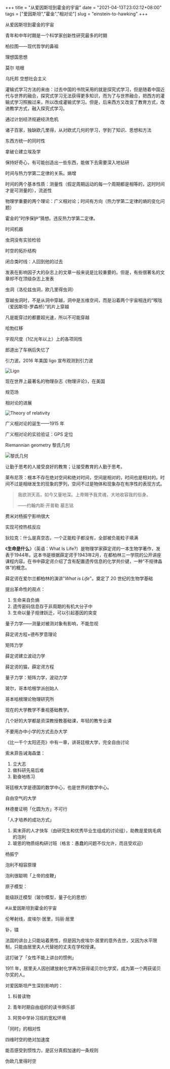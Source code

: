 +++
title = "从爱因斯坦到霍金的宇宙"
date = "2021-04-13T23:02:12+08:00"
tags = ["爱因斯坦","霍金","相对论"]
slug = "einstein-to-hawking"
+++

从爱因斯坦到霍金的宇宙

青年和中年时期是一个科学家创新性研究最多的时期

柏拉图——现代哲学的鼻祖

理想国思想

莫尔 培根

乌托邦 空想社会主义

灌输式学习方法的来由：过去中国的书院采用的就是探究式学习，但是随着中国近代与世界的融合，探究式学习无法获得更多知识，而为了与世界融合，把西方的灌输式学习照搬过来，所以改成灌输式学习。但是，后来西方又改变了教育方式，改进教学方式，融入探究式学习。

通过计划经济规避经济危机

诸子百家，独缺欧几里得，从对欧式几何的学习，学到了知识、思想和方法

东西方统一的同时性

拿破仑建立埃及学

保持好奇心，有可能创造出一些东西，能做下去需要深入地钻研

时间与热力学第二定律的关系。熵增

时间的两个基本性质：测量性（假定周期运动的每一个周期都是相等的，这时时间才是可测量的），流逝性

物理学重要的两个理论：广义相对论；时间有方向（热力学第二定律的熵的变化问题）

霍金的“时序保护”猜想。违反热力学第二定律。

时间机器

虫洞没有实验检验

时空的拓扑结构

闭合类时线：人回到他的过去

发表在影响因子大的杂志上的文章一般来说是比较重要的。但是，有些很著名的文章却不在顶级杂志上发表

虫洞（洛伦兹虫洞，欧几里得虫洞）

穿越虫洞时，不是从洞中穿越，洞中是五维空间，而是沿着两个宇宙相连的“喉咙（爱因斯坦-罗森桥）”的片上穿越

凡是能穿过的都要超光速，所以不可能穿越

哈勃红移

宇观尺度（1亿光年以上）上的各项同性

郎道出了车祸后失忆了

引力波。2016 年美国 ligo 宣布观测到引力波

![Ligo](/images/ligo.jpg)

现在世界上最著名的物理杂志《物理评论》，在美国

规范场

相对论的进展

![Theory of relativity](/images/theory-of-relativity.jpg)

广义相对论的诞生——1915 年

广义相对论的实验验证：GPS 定位

Riemannian geometry 黎氏几何

![黎氏几何](/images/riemannian-geometry.jpeg)

让勤于思考的人接受良好的教育；让接受教育的人勤于思考。

莱布尼茨：根本不存在绝对空间和绝对时间，空间是相对的，时间也是相对的。时间不过是相继发生的现象的罗列，空间不过是物体和现象存在有序性的表现方式。

> 我欲测天高，如今又量地深。上帝赐予我灵魂，大地收容我的俗身。
>
> ——约翰内斯·开普勒 墓志铭

费米对杨振宁影响很大

实现可控热核反应

狄拉克：什么是真空态，一个正能粒子都没有，全部被负能粒子填满

《**生命是什么**》（英语：What Is Life?）是物理学家薛定谔的一本生物学著作，发表于1944年。这本书是根据薛定谔于1943年2月，在都柏林三一学院的公开讲座课程内容。在书中薛定谔介绍了含有配置遗传信息的化学共价键，一种“不规律晶体”的概念。

薛定谔在爱尔兰都柏林的演讲"_What is Life_"。奠定了 20 世纪的生物学基础

提出革命性的观点：

1. 生命来自负熵
2. 遗传密码信息存于非周期的有机大分子中
3. 生命以量子规律跃迁，可以引起基因的突变

量子力学——测量对被测对象有影响，不能忽视

薛定谔方程+德布罗意理论

矩阵力学

薛定谔建立波动力学

薛定谔的猫，薛定谔方程

量子力学：矩阵力学，波动力学

玻尔，哥本哈根学派创始人

哥本哈根理论物理研究所

现在的大学教学不重视基础教学。

几个好的大学都是资深教授教基础课，年轻的教专业课

不要用办中小学的方式去办大学

《比一千个太阳还亮》中有一章，讲哥廷根大学，完全自由讨论

索末菲告诫海森堡：

1. 立大志
2. 做科研先易后难
3. 勤奋地练习

哥廷根大学是德国的数学中心，也是世界的数学中心。

自由空气的大学

林德曼证明「化圆为方」不可行

「人才培养的成功方式」

1. 索末菲的人才快车（由研究生和优秀毕业生组成的讨论组），助教是爱挑毛病的泡利
2. 玻恩的物质结构研讨班（格言：愚蠢的问题不仅允许，而且受欢迎）

杨振宁

泡利不相容原理

泡利很聪明「上帝的皮鞭」

原子模型：

能级跃迁模型（玻尔模型，量子化的思想）

#从爱因斯坦到霍金的宇宙

伦琴射线，皮埃尔·居里，玛丽·居里

钋，镭

法国的讲台上只能站着男性，但是因为皮埃尔·居里的意外去世，又因为水平限制，只能由居里夫人代替她的丈夫在学校授课。

这打破了「女性不能上讲台的惯例」

1911 年，居里夫人因创建放射化学再次获得诺贝尔化学奖，成为第一个两获诺贝尔奖的人。

对爱因斯坦产生深刻影响的：

1. 科普读物

2. 青年时期自由组织的读书俱乐部

3. 阿劳中学补习班的宽松环境

「同时」的相对性

四维时空的绝对加速度

能否感受到惯性力，是区分真假加速的一条规则

伪欧几里得时空
